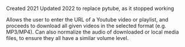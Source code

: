 Created 2021
Updated 2022 to replace pytube, as it stopped working

Allows the user to enter the URL of a Youtube video or playlist, and proceeds to download all given videos in the selected format (e.g. MP3/MP4). Can also normalize the audio of downloaded or local media files, to ensure they all have a similar volume level.
